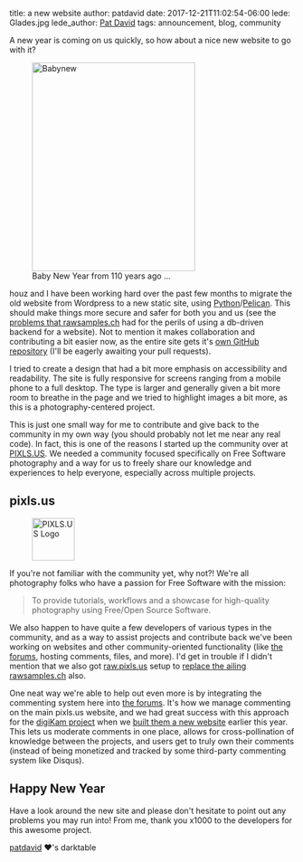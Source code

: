 title: a new website
author: patdavid
date: 2017-12-21T11:02:54-06:00
lede: Glades.jpg
lede_author: <a href="https://blog.patdavid.net/">Pat David</a>
tags: announcement, blog, community

A new year is coming on us quickly, so how about a nice new website to go with it?

<figure>
<a title="J. C. Leyendecker [Public domain], via Wikimedia Commons" href="https://commons.wikimedia.org/wiki/File%3ABabynew.jpg">
<img alt="Babynew" src="{filename}Babynew.jpg" width="288" height="369"/>
</a>
<figcaption>
Baby New Year from 110 years ago ...
</figcaption>
</figure>

houz and I have been working hard over the past few months to migrate the old website from Wordpress to a new static site, using [Python][]/[Pelican][].
This should make things more secure and safer for both you and us (see the [problems that rawsamples.ch][rawsamples] had for the perils of using a db-driven backend for a website).
Not to mention it makes collaboration and contributing a bit easier now, as the entire site gets it's [own GitHub repository][] (I'll be eagerly awaiting your pull requests).

[Python]: https://www.python.org/ "Python homepage"
[Pelican]: https://blog.getpelican.com/ "Pelican Static Site Generator"
[rawsamples]: {filename}../2017-01-12-rawsamples-ch-replacement/2017-01-12-rawsamples-ch-replacement.md "rawsamples.ch replacement on darktable.org"
[own GitHub repository]: https://github.com/darktable-org/dtorg "darktable.org website repository"

I tried to create a design that had a bit more emphasis on accessibility and readability.
The site is fully responsive for screens ranging from a mobile phone to a full desktop.
The type is larger and generally given a bit more room to breathe in the page and we tried to highlight images a bit more, as this is a photography-centered project.

This is just one small way for me to contribute and give back to the community in my own way (you should probably not let me near any real code).
In fact, this is one of the reasons I started up the community over at [PIXLS.US][].
We needed a community focused specifically on Free Software photography and a way for us to freely share our knowledge and experiences to help everyone, especially across multiple projects.

[PIXLS.US]: https://pixls.us "PIXLS.US - Free Software Photography"


## pixls.us

<figure>
<img src="{filename}pixls.us-logo.png" alt="PIXLS.US Logo" width="75" height="75">
</figure>


If you're not familiar with the community yet, why not?!
We're all photography folks who have a passion for Free Software with the mission:

> To provide tutorials, workflows and a showcase for high-quality photography using Free/Open Source Software.

We also happen to have quite a few developers of various types in the community, and as a way to assist projects and contribute back we've been working on websites and other community-oriented functionality (like [the forums][], hosting comments, files, and more).
I'd get in trouble if I didn't mention that we also got [raw.pixls.us][] setup to [replace the ailing rawsamples.ch][rawsamples] also.

[the forums]: https://discuss.pixls.us "PIXLS.US Discussion Forum"
[raw.pixls.us]: https://raw.pixls.us "Raw Files for Free Software"

One neat way we're able to help out even more is by integrating the commenting system here into [the forums][].
It's how we manage commenting on the main pixls.us website, and we had great success with this approach for the [digiKam project][] when we [built them a new website][] earlier this year.
This lets us moderate comments in one place, allows for cross-pollination of knowledge between the projects, and users get to truly own their comments (instead of being monetized and tracked by some third-party commenting system like Disqus).

[digiKam project]: https://www.digikam.org/ "digiKam Homepage"
[built them a new website]: https://www.digikam.org/news/2017-04-30-new-digikam-static-site/ "The new digiKam web presence"


## Happy New Year

Have a look around the new site and please don't hesitate to point out any problems you may run into!
From me, thank you x1000 to the developers for this awesome project.

[patdavid](https://patdavid.net "Pat David") &hearts;'s darktable

